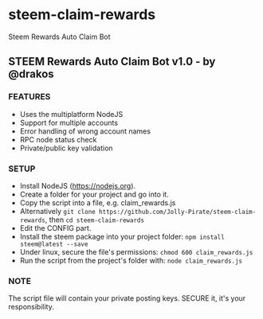 # steem-claim-rewards
Steem Rewards Auto Claim Bot

## STEEM Rewards Auto Claim Bot v1.0 - by @drakos
 
### FEATURES
- Uses the multiplatform NodeJS
- Support for multiple accounts
- Error handling of wrong account names
- RPC node status check
- Private/public key validation
 
### SETUP
- Install NodeJS (https://nodejs.org).
- Create a folder for your project and go into it.
- Copy the script into a file, e.g. claim_rewards.js
- Alternatively `git clone https://github.com/Jolly-Pirate/steem-claim-rewards`, then `cd steem-claim-rewards`
- Edit the CONFIG part.
- Install the steem package into your project folder: `npm install steem@latest --save`
- Under linux, secure the file's permissions: `chmod 600 claim_rewards.js`
- Run the script from the project's folder with: `node claim_rewards.js`
 
### NOTE
The script file will contain your private posting keys.
SECURE it, it's your responsibility.
